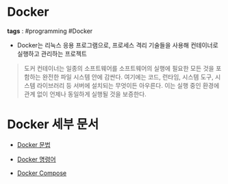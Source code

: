 # Docker
**tags** : #programming  #Docker 

- Docker는 리눅스 응용 프로그램으로, 프로세스 격리 기술들을 사용해 컨테이너로 실행하고 관리하는 프로젝트

> 도커 컨테이너는 일종의 소프트웨어를 소프트웨어의 실행에 필요한 모든 것을 포함하는 완전한 파일 시스템 안에 감싼다. 여기에는 코드, 런타임, 시스템 도구, 시스템 라이브러리 등 서버에 설치되는 무엇이든 아우른다. 이는 실행 중인 환경에 관계 없이 언제나 동일하게 실행될 것을 보증한다.

# Docker 세부 문서
- [Docker 문법](Docker%20)
- [Docker 명령어](Docker%20명령어.md)

- [Docker Compose](Docker%20Compose)
